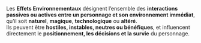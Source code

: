 Les **Effets Environnementaux** désignent l’ensemble des **interactions passives ou actives entre un personnage et son environnement immédiat**, qu’il soit **naturel**, **magique**, **technologique** ou **altéré**.  
Ils peuvent être **hostiles, instables, neutres ou bénéfiques**, et influencent directement le **positionnement, les décisions et la survie** du personnage.